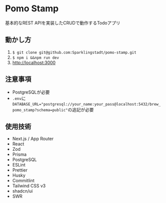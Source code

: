 # Pomo Stamp

基本的なREST APIを実装したCRUDで動作するTodoアプリ

## 動かし方

1. `$ git clone git@github.com:Sparklingstadt/pomo-stamp.git`
2. `$ npm i &&npm run dev`
3. [http://localhost:3000](http://localhost:3000)

## 注意事項

- PostgreSQLが必要
- `.env`に`DATABASE_URL="postgresql://your_name:your_pass@localhost:5432/brew_pomo_stamp?schema=public"`の追記が必要

## 使用技術

- Next.js / App Router
- React
- Zod
- Prisma
- PostgreSQL
- ESLint
- Prettier
- Husky
- Commitlint
- Tailwind CSS v3
- shadcn/ui
- SWR
